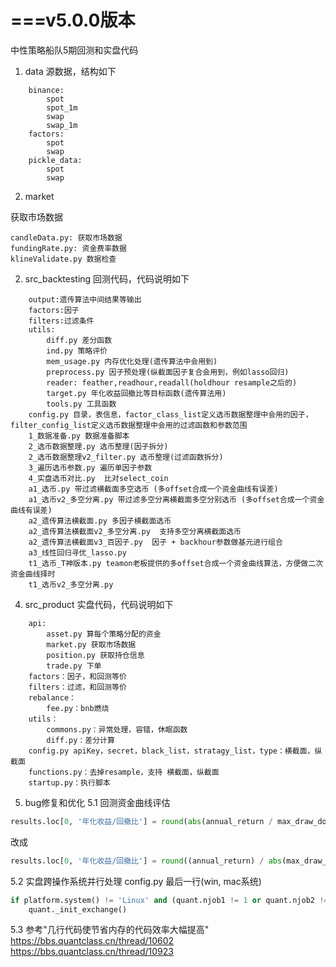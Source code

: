 # ===v5.0.0版本
中性策略船队5期回测和实盘代码
1. data 
源数据，结构如下
```
    binance:
        spot
        spot_1m
        swap
        swap_1m
    factors:
        spot
        swap
    pickle_data:
        spot
        swap
```
2. market

  获取市场数据

  ```
  candleData.py: 获取市场数据
  fundingRate.py: 资金费率数据
  klineValidate.py 数据检查
  ```

2. src_backtesting
回测代码，代码说明如下
```
    output:遗传算法中间结果等输出
    factors:因子
    filters:过滤条件
    utils:
        diff.py 差分函数
        ind.py 策略评价
        mem_usage.py 内存优化处理(遗传算法中会用到)
        preprocess.py 因子预处理(纵截面因子复合会用到，例如lasso回归)
        reader: feather,readhour,readall(holdhour resample之后的)
        target.py 年化收益回撤比等目标函数(遗传算法用)
        tools.py 工具函数
    config.py 目录，表信息，factor_class_list定义选币数据整理中会用的因子，filter_config_list定义选币数据整理中会用的过滤函数和参数范围
    1_数据准备.py 数据准备脚本
    2_选币数据整理.py 选币整理(因子拆分)
    2_选币数据整理v2_filter.py 选币整理(过滤函数拆分)
    3_遍历选币参数.py 遍历单因子参数
    4_实盘选币对比.py  比对select_coin
    a1_选币.py 带过滤横截面多空选币 (多offset合成一个资金曲线有误差)
    a1_选币v2_多空分离.py 带过滤多空分离横截面多空分别选币 (多offset合成一个资金曲线有误差)
    a2_遗传算法横截面.py 多因子横截面选币
    a2_遗传算法横截面v2_多空分离.py  支持多空分离横截面选币
    a2_遗传算法横截面v3_百因子.py  因子 + backhour参数做基元进行组合
    a3_线性回归寻优_lasso.py  
    t1_选币_T神版本.py teamon老板提供的多offset合成一个资金曲线算法，方便做二次资金曲线择时
    t1_选币v2_多空分离.py 
```
4. src_product
   实盘代码，代码说明如下

```
    api:
        asset.py 算每个策略分配的资金
        market.py 获取市场数据
        position.py 获取持仓信息
        trade.py 下单
    factors：因子，和回测等价
    filters：过滤，和回测等价
    rebalance：
        fee.py：bnb燃烧
    utils：
        commons.py：异常处理，容错，休眠函数
        diff.py：差分计算
    config.py apiKey，secret，black_list，stratagy_list，type：横截面，纵截面
    functions.py：去掉resample，支持 横截面，纵截面
    startup.py：执行脚本
```

5. bug修复和优化
5.1 回测资金曲线评估
```python
results.loc[0, '年化收益/回撤比'] = round(abs(annual_return / max_draw_down), 2)
```
改成
```python
results.loc[0, '年化收益/回撤比'] = round((annual_return) / abs(max_draw_down), 2)
```

5.2 实盘跨操作系统并行处理
config.py 最后一行(win, mac系统)
```python
if platform.system() != 'Linux' and (quant.njob1 != 1 or quant.njob2 != 1):
	quant._init_exchange()
```
5.3 参考"几行代码使节省内存的代码效率大幅提高"
https://bbs.quantclass.cn/thread/10602
https://bbs.quantclass.cn/thread/10923



